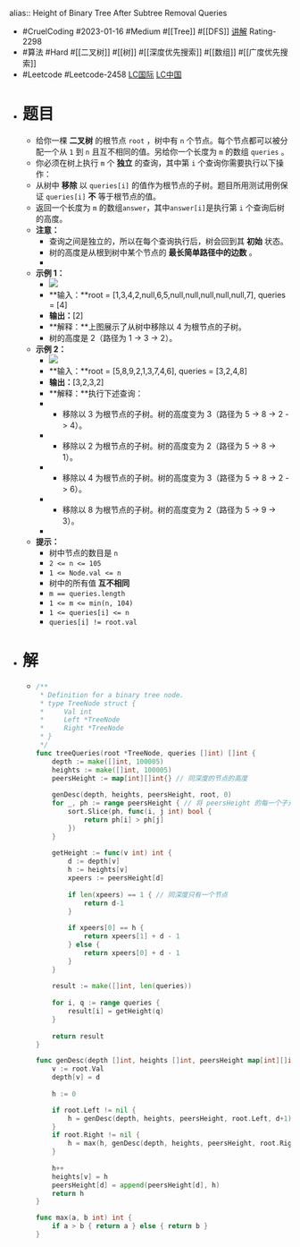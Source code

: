 alias:: Height of Binary Tree After Subtree Removal Queries

- #CruelCoding #2023-01-16 #Medium #[[Tree]] #[[DFS]] [讲解](https://youtu.be/H-TnT5Z54RM) Rating-2298
- #算法 #Hard #[[二叉树]] #[[树]] #[[深度优先搜索]] #[[数组]] #[[广度优先搜索]]
- #Leetcode #Leetcode-2458 [LC国际](https://leetcode.com/problems/height-of-binary-tree-after-subtree-removal-queries/) [LC中国](https://leetcode.cn/problems/height-of-binary-tree-after-subtree-removal-queries/)
- # 题目
	- 给你一棵 **二叉树** 的根节点 `root` ，树中有 `n` 个节点。每个节点都可以被分配一个从 `1` 到 `n` 且互不相同的值。另给你一个长度为 `m` 的数组 `queries` 。
	- 你必须在树上执行 `m` 个 **独立** 的查询，其中第 `i` 个查询你需要执行以下操作：
	- 从树中 **移除** 以 `queries[i]` 的值作为根节点的子树。题目所用测试用例保证 `queries[i]` **不** 等于根节点的值。
	- 返回一个长度为 `m` 的数组`answer`，其中`answer[i]`是执行第 `i` 个查询后树的高度。
	- **注意：**
		- 查询之间是独立的，所以在每个查询执行后，树会回到其 **初始** 状态。
		- 树的高度是从根到树中某个节点的 **最长简单路径中的边数** 。
		-
	- **示例 1：**
		- ![](https://assets.leetcode.com/uploads/2022/09/07/binaryytreeedrawio-1.png)
		- **输入：**root = [1,3,4,2,null,6,5,null,null,null,null,null,7], queries = [4]
		- **输出：**[2]
		- **解释：**上图展示了从树中移除以 4 为根节点的子树。
		- 树的高度是 2（路径为 1 -> 3 -> 2）。
	- **示例 2：**
		- ![](https://assets.leetcode.com/uploads/2022/09/07/binaryytreeedrawio-2.png)
		- **输入：**root = [5,8,9,2,1,3,7,4,6], queries = [3,2,4,8]
		- **输出：**[3,2,3,2]
		- **解释：**执行下述查询：
		- - 移除以 3 为根节点的子树。树的高度变为 3（路径为 5 -> 8 -> 2 -> 4）。
		- - 移除以 2 为根节点的子树。树的高度变为 2（路径为 5 -> 8 -> 1）。
		- - 移除以 4 为根节点的子树。树的高度变为 3（路径为 5 -> 8 -> 2 -> 6）。
		- - 移除以 8 为根节点的子树。树的高度变为 2（路径为 5 -> 9 -> 3）。
		-
	- **提示：**
		- 树中节点的数目是 `n`
		- `2 <= n <= 105`
		- `1 <= Node.val <= n`
		- 树中的所有值 **互不相同**
		- `m == queries.length`
		- `1 <= m <= min(n, 104)`
		- `1 <= queries[i] <= n`
		- `queries[i] != root.val`
- # 解
	- ```go
	  /**
	   * Definition for a binary tree node.
	   * type TreeNode struct {
	   *     Val int
	   *     Left *TreeNode
	   *     Right *TreeNode
	   * }
	   */
	  func treeQueries(root *TreeNode, queries []int) []int {
	      depth := make([]int, 100005)
	      heights := make([]int, 100005)
	      peersHeight := map[int][]int{} // 同深度的节点的高度
	      
	      genDesc(depth, heights, peersHeight, root, 0)
	      for _, ph := range peersHeight { // 将 peersHeight 的每一个子元素降序排列
	          sort.Slice(ph, func(i, j int) bool {
	              return ph[i] > ph[j]
	          })
	      }
	      
	      getHeight := func(v int) int {
	          d := depth[v]
	          h := heights[v]
	          xpeers := peersHeight[d]
	          
	          if len(xpeers) == 1 { // 同深度只有一个节点
	              return d-1
	          }
	          
	          if xpeers[0] == h {
	              return xpeers[1] + d - 1
	          } else {
	              return xpeers[0] + d - 1
	          }
	      }
	      
	      result := make([]int, len(queries))
	      
	      for i, q := range queries {
	          result[i] = getHeight(q)
	      }
	      
	      return result
	  }
	  
	  func genDesc(depth []int, heights []int, peersHeight map[int][]int, root *TreeNode, d int) int {
	      v := root.Val
	      depth[v] = d
	      
	      h := 0
	  
	      if root.Left != nil {
	          h = genDesc(depth, heights, peersHeight, root.Left, d+1)
	      }
	      if root.Right != nil {
	          h = max(h, genDesc(depth, heights, peersHeight, root.Right, d+1))
	      }
	      
	      h++
	      heights[v] = h
	      peersHeight[d] = append(peersHeight[d], h)
	      return h
	  }
	  
	  func max(a, b int) int {
	      if a > b { return a } else { return b }
	  }
	  ```